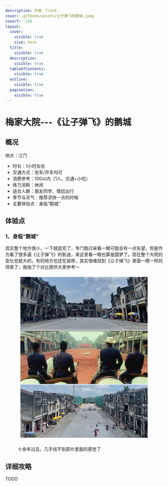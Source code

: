 ```yaml
---
description: 作者：frank
cover: .gitbook/assets/让子弹飞的鹅城.jpeg
coverY: -126
layout:
  cover:
    visible: true
    size: hero
  title:
    visible: true
  description:
    visible: true
  tableOfContents:
    visible: true
  outline:
    visible: true
  pagination:
    visible: true
---
```


# 梅家大院---《让子弹飞》的鹅城

## 概况

地点：江门

* 时长：1小时左右
* 交通方式：坐车/开车均可
* 消费参考：100以内（1人，交通+小吃）
* 体力消耗：休闲
* 适合人群：朋友同学、情侣出行
* 季节与天气：推荐凉快一点的时候
* 主要体验点：身临“鹅城”

## 体验点

### 1、身临“鹅城”

其实整个地方很小，一下就逛完了，专门跑过来看一眼可能会有一点失望，但是作为看了很多遍《让子弹飞》的影迷，来这里看一眼也算是圆梦了。现在整个大院的变化也挺大的，有的地方也还在装修，其实很难找到《让子弹飞》里面一模一样的场景了，我拍了个对比图供大家参考～

<figure><img src=".gitbook/assets/鹅城1.jpg" alt=""><figcaption><p>十余年过去，几乎找不到原片里面的感觉了</p></figcaption></figure>

## 详细攻略

TODO
